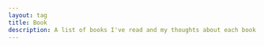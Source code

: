 ```yaml
---
layout: tag
title: Book
description: A list of books I've read and my thoughts about each book.
---
```


